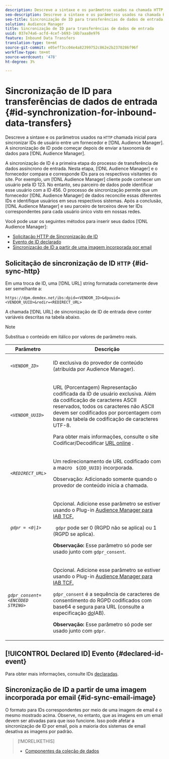 ```yaml
---
description: Descreve a sintaxe e os parâmetros usados na chamada HTTP inicial para sincronizar IDs de usuário entre um fornecedor e um Audience Manager. A sincronização de ID pode começar depois de enviar a taxonomia de dados para a Audience Manager.
seo-description: Descreve a sintaxe e os parâmetros usados na chamada HTTP inicial para sincronizar IDs de usuário entre um fornecedor e um Audience Manager. A sincronização de ID pode começar depois de enviar a taxonomia de dados para a Audience Manager.
seo-title: Sincronização de ID para transferências de dados de entrada
solution: Audience Manager
title: Sincronização de ID para transferências de dados de entrada
uuid: 037e74a6-acfd-4cef-b693-16b7aaa8e976
feature: Inbound Data Transfers
translation-type: tm+mt
source-git-commit: e05eff3cc04e4a82399752c862e2b2370286f96f
workflow-type: tm+mt
source-wordcount: '478'
ht-degree: 3%

---
```



# Sincronização de ID para transferências de dados de entrada {#id-synchronization-for-inbound-data-transfers}

Descreve a sintaxe e os parâmetros usados na `HTTP` chamada inicial para sincronizar IDs de usuário entre um fornecedor e [!DNL Audience Manager]. A sincronização de ID pode começar depois de enviar a taxonomia de dados para [!DNL Audience Manager].

A sincronização de ID é a primeira etapa do processo de transferência de dados assíncrono de entrada. Nesta etapa, [!DNL Audience Manager] e o fornecedor compara e corresponde IDs para os respectivos visitantes do site. Por exemplo, um [!DNL Audience Manager] cliente pode conhecer um usuário pela ID 123. No entanto, seu parceiro de dados pode identificar esse usuário com a ID 456. O processo de sincronização permite que um fornecedor [!DNL Audience Manager] de dados reconcilie essas diferentes IDs e identifique usuários em seus respectivos sistemas. Após a conclusão, [!DNL Audience Manager] e seu parceiro de terceiros deve ter IDs correspondentes para cada usuário único visto em nossas redes.

Você pode usar os seguintes métodos para inserir seus dados [!DNL Audience Manager]:

* [Solicitação HTTP de Sincronização de ID](../../../integration/sending-audience-data/batch-data-transfer-explained/id-sync-http.md#id-sync-http)
* [Evento de ID declarado](../../../integration/sending-audience-data/batch-data-transfer-explained/id-sync-http.md#declared-id-event)
* [Sincronização de ID a partir de uma imagem incorporada por email](../../../integration/sending-audience-data/batch-data-transfer-explained/id-sync-http.md#id-sync-email-image)

## Solicitação de sincronização de ID `HTTP` {#id-sync-http}

Em uma troca de ID, uma [!DNL URL] string formatada corretamente deve ser semelhante a:

```
https://dpm.demdex.net/ibs:dpid=<VENDOR_ID>&dpuuid=<VENDOR_UUID>&redir=<REDIRECT_URL>
```

A chamada [!DNL URL] de sincronização de ID de entrada deve conter variáveis descritas na tabela abaixo.

>[!NOTE]
>
>Substitua o conteúdo em itálico por valores de parâmetro reais.

<table id="table_EB9F4246E2A34ABB8ED06EA458EB186F"> 
 <thead> 
  <tr> 
   <th colname="col1" class="entry"> Parâmetro </th> 
   <th colname="col2" class="entry"> Descrição </th> 
  </tr> 
 </thead>
 <tbody> 
  <tr> 
   <td colname="col1"> <code> <i>&lt;VENDOR_ID&gt;</i> </code> </td> 
   <td colname="col2"> <p>ID exclusiva do provedor de conteúdo (atribuída por <span class="keyword"> Audience Manager</span>). </p> </td> 
  </tr> 
  <tr> 
   <td colname="col1"> <code> <i>&lt;VENDOR_UUID&gt;</i> </code> </td> 
   <td colname="col2"> <p>URL (Porcentagem) Representação codificada da ID de usuário exclusiva. Além da codificação de caracteres ASCII reservados, todos os caracteres não ASCII devem ser codificados por porcentagem com base na tabela de codificação de caracteres UTF-8. </p> <p>Para obter mais informações, consulte o site Codificar/Decodificar <a href="https://www.url-encode-decode.com" format="http" scope="external"> URL online</a> . </p> </td> 
  </tr> 
  <tr> 
   <td colname="col1"> <code> <i>&lt;REDIRECT_URL&gt;</i> </code> </td> 
   <td colname="col2"> <p>Um redirecionamento de URL codificado com a macro <code> ${DD_UUID}</code> incorporada. </p> <p>Observação:  Adicionado somente quando o provedor de conteúdo inicia a chamada. </p> </td> 
  </tr> 
  <tr> 
   <td colname="col1"> <code> <i>gdpr = &lt;0|1&gt;</i> </code> </td> 
   <td colname="col2"> <p>Opcional. Adicione esse parâmetro se estiver usando o Plug-in <a href="../../../overview/data-security-and-privacy/aam-iab-plugin.md">Audience Manager para IAB TCF.</a></p> <p><code> gdpr</code> pode ser 0 (RGPD não se aplica) ou 1 (RGPD se aplica). </p> <p> <b>Observação:</b> Esse parâmetro só pode ser usado junto com <code>gdpr_consent</code>.</p></td> 
  </tr> 
  <tr> 
   <td colname="col1"> <code><i>gdpr_consent=&lt;ENCODED STRING&gt;</i> </code> </td> 
   <td colname="col2"> <p>Opcional. Adicione esse parâmetro se estiver usando o Plug-in <a href="../../../overview/data-security-and-privacy/aam-iab-plugin.md">Audience Manager para IAB TCF.</a></p> <p><code>gdpr_consent</code> é a sequência de caracteres de consentimento do RGPD codificados com base64 e segura para URL (consulte a especificação <a href="https://github.com/InteractiveAdvertisingBureau/GDPR-Transparency-and-Consent-Framework/blob/master/URL-based%20Consent%20Passing_%20Framework%20Guidance.md#specifications" format="http" scope="external"> do</a>IAB). </p> <p> <b>Observação:</b> Esse parâmetro só pode ser usado junto com <code>gdpr</code>.</p> </td> 
  </tr> 
 </tbody> 
</table>

## [!UICONTROL Declared ID] Evento {#declared-id-event}

Para obter mais informações, consulte IDs [declaradas](../../../features/declared-ids.md).

## Sincronização de ID a partir de uma imagem incorporada por email {#id-sync-email-image}

O formato para IDs correspondentes por meio de uma imagem de email é o mesmo mostrado acima. Observe, no entanto, que as imagens em um email devem ser ativadas para que isso funcione. Isso pode afetar a sincronização de ID por email, pois a maioria dos sistemas de email desativa as imagens por padrão.

>[!MORELIKETHIS]
>
>* [Componentes da coleção de dados](../../../reference/system-components/components-data-collection.md)

